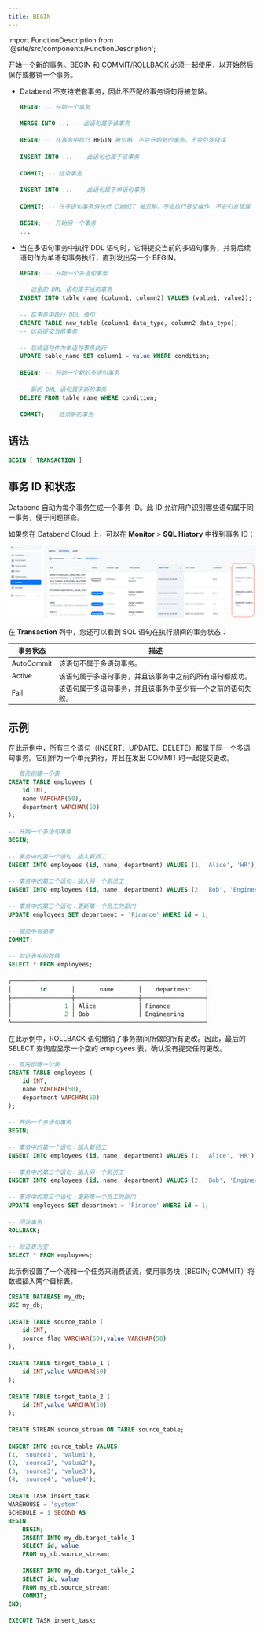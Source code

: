 ```yaml
---
title: BEGIN
---
```

import FunctionDescription from '@site/src/components/FunctionDescription';

<FunctionDescription description="引入或更新: v1.2.371"/>

开始一个新的事务。BEGIN 和 [COMMIT](commit.md)/[ROLLBACK](rollback.md) 必须一起使用，以开始然后保存或撤销一个事务。

- Databend 不支持嵌套事务，因此不匹配的事务语句将被忽略。

    ```sql title="示例:"
    BEGIN; -- 开始一个事务

    MERGE INTO ... -- 此语句属于该事务

    BEGIN; -- 在事务中执行 BEGIN 被忽略，不会开始新的事务，不会引发错误

    INSERT INTO ... -- 此语句也属于该事务

    COMMIT; -- 结束事务

    INSERT INTO ... -- 此语句属于单语句事务

    COMMIT; -- 在多语句事务外执行 COMMIT 被忽略，不会执行提交操作，不会引发错误

    BEGIN; -- 开始另一个事务
    ... 
    ```

- 当在多语句事务中执行 DDL 语句时，它将提交当前的多语句事务，并将后续语句作为单语句事务执行，直到发出另一个 BEGIN。

    ```sql title="示例:"
    BEGIN; -- 开始一个多语句事务

    -- 这里的 DML 语句属于当前事务
    INSERT INTO table_name (column1, column2) VALUES (value1, value2);

    -- 在事务中执行 DDL 语句
    CREATE TABLE new_table (column1 data_type, column2 data_type); 
    -- 这将提交当前事务

    -- 后续语句作为单语句事务执行
    UPDATE table_name SET column1 = value WHERE condition;

    BEGIN; -- 开始一个新的多语句事务

    -- 新的 DML 语句属于新的事务
    DELETE FROM table_name WHERE condition;

    COMMIT; -- 结束新的事务
    ```


## 语法

```sql
BEGIN [ TRANSACTION ]
```

## 事务 ID 和状态

Databend 自动为每个事务生成一个事务 ID。此 ID 允许用户识别哪些语句属于同一事务，便于问题排查。

如果您在 Databend Cloud 上，可以在 **Monitor** > **SQL History** 中找到事务 ID：

![alt text](../../../../../../static/img/documents/sql/transaction-id.png)

在 **Transaction** 列中，您还可以看到 SQL 语句在执行期间的事务状态：

| 事务状态 | 描述                                                                                                                 |
|--------------------|-----------------------------------------------------------------------------------------------------------------------------|
| AutoCommit         | 该语句不属于多语句事务。                                                                 |
| Active             | 该语句属于多语句事务，并且该事务中之前的所有语句都成功。   |
| Fail               | 该语句属于多语句事务，并且该事务中至少有一个之前的语句失败。 |

## 示例

在此示例中，所有三个语句（INSERT、UPDATE、DELETE）都属于同一个多语句事务。它们作为一个单元执行，并且在发出 COMMIT 时一起提交更改。

```sql
-- 首先创建一个表
CREATE TABLE employees (
    id INT,
    name VARCHAR(50),
    department VARCHAR(50)
);

-- 开始一个多语句事务
BEGIN;

-- 事务中的第一个语句：插入新员工
INSERT INTO employees (id, name, department) VALUES (1, 'Alice', 'HR');

-- 事务中的第二个语句：插入另一个新员工
INSERT INTO employees (id, name, department) VALUES (2, 'Bob', 'Engineering');

-- 事务中的第三个语句：更新第一个员工的部门
UPDATE employees SET department = 'Finance' WHERE id = 1;

-- 提交所有更改
COMMIT;

-- 验证表中的数据
SELECT * FROM employees;

┌───────────────────────────────────────────────────────┐
│        id       │       name       │    department    │
├─────────────────┼──────────────────┼──────────────────┤
│               1 │ Alice            │ Finance          │
│               2 │ Bob              │ Engineering      │
└───────────────────────────────────────────────────────┘
```

在此示例中，ROLLBACK 语句撤销了事务期间所做的所有更改。因此，最后的 SELECT 查询应显示一个空的 employees 表，确认没有提交任何更改。

```sql
-- 首先创建一个表
CREATE TABLE employees (
    id INT,
    name VARCHAR(50),
    department VARCHAR(50)
);

-- 开始一个多语句事务
BEGIN;

-- 事务中的第一个语句：插入新员工
INSERT INTO employees (id, name, department) VALUES (1, 'Alice', 'HR');

-- 事务中的第二个语句：插入另一个新员工
INSERT INTO employees (id, name, department) VALUES (2, 'Bob', 'Engineering');

-- 事务中的第三个语句：更新第一个员工的部门
UPDATE employees SET department = 'Finance' WHERE id = 1;

-- 回滚事务
ROLLBACK;

-- 验证表为空
SELECT * FROM employees;
```

此示例设置了一个流和一个任务来消费该流，使用事务块（BEGIN; COMMIT）将数据插入两个目标表。

```sql
CREATE DATABASE my_db;
USE my_db;

CREATE TABLE source_table (
    id INT,
    source_flag VARCHAR(50),value VARCHAR(50)
);

CREATE TABLE target_table_1 (
    id INT,value VARCHAR(50)
);

CREATE TABLE target_table_2 (
    id INT,value VARCHAR(50)
);

CREATE STREAM source_stream ON TABLE source_table;

INSERT INTO source_table VALUES 
(1, 'source1', 'value1'),
(2, 'source2', 'value2'),
(3, 'source3', 'value3'),
(4, 'source4', 'value4');

CREATE TASK insert_task
WAREHOUSE = 'system' 
SCHEDULE = 1 SECOND AS 
BEGIN
    BEGIN;
    INSERT INTO my_db.target_table_1 
    SELECT id, value 
    FROM my_db.source_stream; 

    INSERT INTO my_db.target_table_2 
    SELECT id, value 
    FROM my_db.source_stream; 
    COMMIT;
END;

EXECUTE TASK insert_task;
```